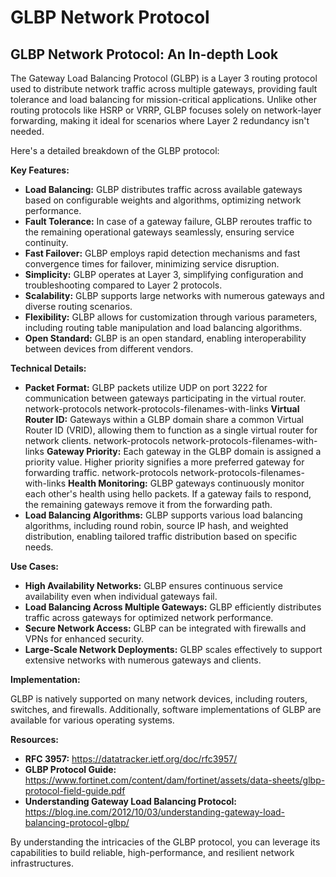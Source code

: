# GLBP Network Protocol

## GLBP Network Protocol: An In-depth Look

The Gateway Load Balancing Protocol (GLBP) is a Layer 3 routing protocol used to distribute network traffic across multiple gateways, providing fault tolerance and load balancing for mission-critical applications. Unlike other routing protocols like HSRP or VRRP, GLBP focuses solely on network-layer forwarding, making it ideal for scenarios where Layer 2 redundancy isn't needed. 

Here's a detailed breakdown of the GLBP protocol:

**Key Features:**

* **Load Balancing:** GLBP distributes traffic across available gateways based on configurable weights and algorithms, optimizing network performance.
* **Fault Tolerance:** In case of a gateway failure, GLBP reroutes traffic to the remaining operational gateways seamlessly, ensuring service continuity.
* **Fast Failover:** GLBP employs rapid detection mechanisms and fast convergence times for failover, minimizing service disruption.
* **Simplicity:** GLBP operates at Layer 3, simplifying configuration and troubleshooting compared to Layer 2 protocols.
* **Scalability:** GLBP supports large networks with numerous gateways and diverse routing scenarios.
* **Flexibility:** GLBP allows for customization through various parameters, including routing table manipulation and load balancing algorithms.
* **Open Standard:** GLBP is an open standard, enabling interoperability between devices from different vendors.


**Technical Details:**

* **Packet Format:** GLBP packets utilize UDP on port 3222 for communication between gateways participating in the virtual router. network-protocols network-protocols-filenames-with-links **Virtual Router ID:** Gateways within a GLBP domain share a common Virtual Router ID (VRID), allowing them to function as a single virtual router for network clients. network-protocols network-protocols-filenames-with-links **Gateway Priority:** Each gateway in the GLBP domain is assigned a priority value. Higher priority signifies a more preferred gateway for forwarding traffic. network-protocols network-protocols-filenames-with-links **Health Monitoring:** GLBP gateways continuously monitor each other's health using hello packets. If a gateway fails to respond, the remaining gateways remove it from the forwarding path.
* **Load Balancing Algorithms:** GLBP supports various load balancing algorithms, including round robin, source IP hash, and weighted distribution, enabling tailored traffic distribution based on specific needs.


**Use Cases:**

* **High Availability Networks:** GLBP ensures continuous service availability even when individual gateways fail.
* **Load Balancing Across Multiple Gateways:** GLBP efficiently distributes traffic across gateways for optimized network performance.
* **Secure Network Access:** GLBP can be integrated with firewalls and VPNs for enhanced security.
* **Large-Scale Network Deployments:** GLBP scales effectively to support extensive networks with numerous gateways and clients.


**Implementation:**

GLBP is natively supported on many network devices, including routers, switches, and firewalls. Additionally, software implementations of GLBP are available for various operating systems.


**Resources:**

* **RFC 3957:** https://datatracker.ietf.org/doc/rfc3957/
* **GLBP Protocol Guide:** https://www.fortinet.com/content/dam/fortinet/assets/data-sheets/glbp-protocol-field-guide.pdf
* **Understanding Gateway Load Balancing Protocol:** https://blog.ine.com/2012/10/03/understanding-gateway-load-balancing-protocol-glbp/

By understanding the intricacies of the GLBP protocol, you can leverage its capabilities to build reliable, high-performance, and resilient network infrastructures.
